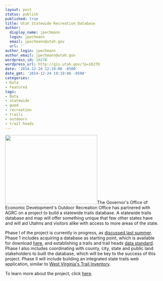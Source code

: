 ```yaml
---
layout: post
status: publish
published: true
title: Utah Statewide Recreation Database
author:
  display_name: jpechmann
  login: jpechmann
  email: jpechmann@utah.gov
  url: ''
author_login: jpechmann
author_email: jpechmann@utah.gov
wordpress_id: 16270
wordpress_url: http://gis.utah.gov/?p=16270
date: '2014-12-24 12:19:06 -0500'
date_gmt: '2014-12-24 19:19:06 -0500'
categories:
- Data
- Featured
tags:
- Data
- statewide
- goed
- recreation
- trails
- outdoors
- trail heads
---
```

<p><img alt="" src="http://business.utah.gov/wp-content/uploads/Trails-Database-Logo-Large1.jpg" class="alignright" width="300" height="225" />The Governor's Office of Economic Development's Outdoor Recreation Office has partnered with AGRC on a project to build a statewide trails database. A statewide trails database and map will offer something unique that few other states have and will aid Utahns and visitors alike with access to more areas of the state. </p>
<p>Phase I of the project is currently in progress, as <a href="http://gis.utah.gov/coordinating-a-statewide-recreational-trails-gis-dataset/">discussed last summer</a>. Phase 1 includes acquiring a database as starting point, which is available for download <a href="http://gis.utah.gov/data/recreation/trails/">here</a>, and establishing a trails and trail heads <a href="https://docs.google.com/a/utah.gov/spreadsheet/ccc?key=0Ar7VwMWMy3Z6dDVzUHYzV2NQZXlLUC12MG9qUFdyQmc#gid=0">data standard</a>. Phase I also includes coordinating with county, city, state and public land stakeholders to built the database, which will be key to the success of this project. Phase II will include building an integrated state trails web application, similar to <a href="http://www.mapwv.gov/trails/">West Virginia's Trail Inventory</a>.    </p>
<p>To learn more about the project, click <a href="http://business.utah.gov/programs/outdoor/utah-statewide-trails-database/">here</a>.</p>
